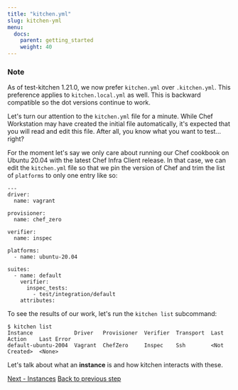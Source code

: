```yaml
---
title: "kitchen.yml"
slug: kitchen-yml
menu:
  docs:
    parent: getting_started
    weight: 40
---
```


<div class="callout">
<h3 class="callout--title">Note</h3>
As of test-kitchen 1.21.0, we now prefer <code>kitchen.yml</code> over <code>.kitchen.yml</code>. This preference applies to <code>kitchen.local.yml</code> as well. This is backward compatible so the dot versions continue to work.
</div>

Let's turn our attention to the `kitchen.yml` file for a minute. While Chef Workstation may have created the initial file automatically, it's expected that you will read and edit this file. After all, you know what you want to test... right?

For the moment let's say we only care about running our Chef cookbook on Ubuntu 20.04 with the latest Chef Infra Client release. In that case, we can edit the `kitchen.yml` file so that we pin the version of Chef and trim the list of `platforms` to only one entry like so:

~~~
---
driver:
  name: vagrant

provisioner:
  name: chef_zero

verifier:
  name: inspec

platforms:
  - name: ubuntu-20.04

suites:
  - name: default
    verifier:
      inspec_tests:
        - test/integration/default
    attributes:
~~~

To see the results of our work, let's run the `kitchen list` subcommand:

~~~
$ kitchen list
Instance             Driver   Provisioner  Verifier  Transport  Last Action    Last Error
default-ubuntu-2004  Vagrant  ChefZero     Inspec    Ssh        <Not Created>  <None>
~~~

Let's talk about what an **instance** is and how kitchen interacts with these.

<div class="sidebar--footer">
<a class="button primary-cta" href="/docs/getting-started/instances">Next - Instances</a>
<a class="sidebar--footer--back" href="/docs/getting-started/creating-cookbook">Back to previous step</a>
</div>
